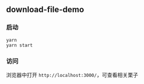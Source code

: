 ## download-file-demo

### 启动

```
yarn
yarn start 
```

### 访问

浏览器中打开 `http://localhost:3000/`，可查看相关栗子
